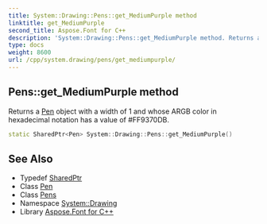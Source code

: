 ```yaml
---
title: System::Drawing::Pens::get_MediumPurple method
linktitle: get_MediumPurple
second_title: Aspose.Font for C++
description: 'System::Drawing::Pens::get_MediumPurple method. Returns a Pen object with a width of 1 and whose ARGB color in hexadecimal notation has a value of #FF9370DB in C++.'
type: docs
weight: 8600
url: /cpp/system.drawing/pens/get_mediumpurple/
---
```

## Pens::get_MediumPurple method


Returns a [Pen](../../pen/) object with a width of 1 and whose ARGB color in hexadecimal notation has a value of #FF9370DB.

```cpp
static SharedPtr<Pen> System::Drawing::Pens::get_MediumPurple()
```

## See Also

* Typedef [SharedPtr](../../../system/sharedptr/)
* Class [Pen](../../pen/)
* Class [Pens](../)
* Namespace [System::Drawing](../../)
* Library [Aspose.Font for C++](../../../)
